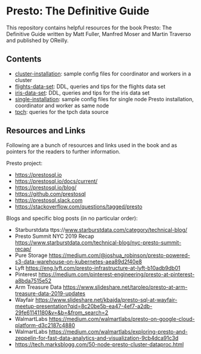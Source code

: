 # Presto: The Definitive Guide

This repository contains helpful resources for the book Presto: The Definitive
Guide written by Matt Fuller, Manfred Moser and Martin Traverso and published by
OReilly.

## Contents

* [cluster-installation](./cluster-installation): sample config files for
  coordinator and workers in a cluster
* [flights-data-set](./flights-data-set): DDL, queries and tips for the flights
  data set
* [iris-data-set](./iris-data-set): DDL, queries and tips for the iris
  data set
* [single-installation](./single-installation): sample config files for single node Presto installation, coordinator and worker as same node
* [tpch](./tpch): queries for the tpch data source

## Resources and Links

Following are a bunch of resources and links used in the book and as pointers
for the readers to further information.

Presto project:

* https://prestosql.io
* https://prestosql.io/docs/current/
* https://prestosql.io/blog/
* https://github.com/prestosql
* https://prestosql.slack.com
* https://stackoverflow.com/questions/tagged/presto

Blogs and specific blog posts (in no particular order):

* Starburstdata ttps://www.starburstdata.com/category/technical-blog/
* Presto Summit NYC 2019 Recap https://www.starburstdata.com/technical-blog/nyc-presto-summit-recap/
* Pure Storage https://medium.com/@joshua_robinson/presto-powered-s3-data-warehouse-on-kubernetes-aea89d2f40e8
* Lyft https://eng.lyft.com/presto-infrastructure-at-lyft-b10adb9db01
* Pinterest https://medium.com/pinterest-engineering/presto-at-pinterest-a8bda7515e52
* Arm Treasure Data https://www.slideshare.net/taroleo/presto-at-arm-treasure-data-2019-updates
* Wayfair https://www.slideshare.net/kbajda/presto-sql-at-wayfair-meetup-presentation?qid=8c20be5b-ea47-4ef7-a2db-29fe61141180&v=&b=&from_search=2
* WalmartLabs https://medium.com/walmartlabs/presto-on-google-cloud-platform-d3c2187c4880
* WalmartLabs https://medium.com/walmartlabs/exploring-presto-and-zeppelin-for-fast-data-analytics-and-visualization-9cb4dca91c3d
* https://tech.marksblogg.com/50-node-presto-cluster-dataproc.html